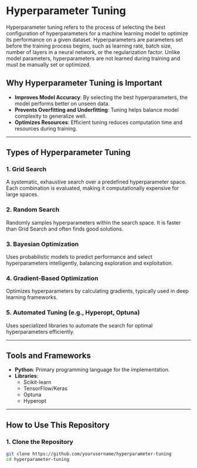 # Hyperparameter Tuning  

Hyperparameter tuning refers to the process of selecting the best configuration of hyperparameters for a machine learning model to optimize its performance on a given dataset. Hyperparameters are parameters set before the training process begins, such as learning rate, batch size, number of layers in a neural network, or the regularization factor. Unlike model parameters, hyperparameters are not learned during training and must be manually set or optimized. 

## Why Hyperparameter Tuning is Important  
- **Improves Model Accuracy**: By selecting the best hyperparameters, the model performs better on unseen data.  
- **Prevents Overfitting and Underfitting**: Tuning helps balance model complexity to generalize well.  
- **Optimizes Resources**: Efficient tuning reduces computation time and resources during training.  

---

## Types of Hyperparameter Tuning  
### 1. **Grid Search**  
A systematic, exhaustive search over a predefined hyperparameter space. Each combination is evaluated, making it computationally expensive for large spaces.  

### 2. **Random Search**  
Randomly samples hyperparameters within the search space. It is faster than Grid Search and often finds good solutions.  

### 3. **Bayesian Optimization**  
Uses probabilistic models to predict performance and select hyperparameters intelligently, balancing exploration and exploitation.  

### 4. **Gradient-Based Optimization**  
Optimizes hyperparameters by calculating gradients, typically used in deep learning frameworks.  

### 5. **Automated Tuning (e.g., Hyperopt, Optuna)**  
Uses specialized libraries to automate the search for optimal hyperparameters efficiently.  

---

## Tools and Frameworks  
- **Python**: Primary programming language for the implementation.  
- **Libraries**:  
  - Scikit-learn  
  - TensorFlow/Keras  
  - Optuna  
  - Hyperopt  

---

## How to Use This Repository  

### 1. Clone the Repository  
```bash  
git clone https://github.com/yourusername/hyperparameter-tuning  
cd hyperparameter-tuning  

